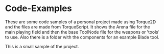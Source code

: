 # Code-Examples
These are some code samples of a personal project made using Torque2D and the files are made from TorqueScript.
It shows the Arena file for the main playing field and then the base ToolNode file for the weapons or 'tools' to use.
Also there is a folder with the components for an example Blade tool.

This is a small sample of the project.
